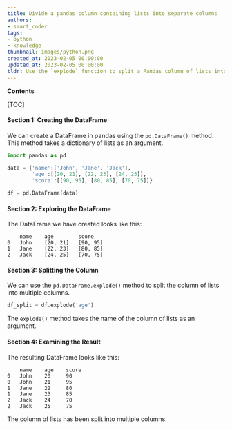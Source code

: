 ```yaml
---
title: Divide a pandas column containing lists into separate columns
authors:
- smart_coder
tags:
- python
- knowledge
thumbnail: images/python.png
created_at: 2023-02-05 00:00:00
updated_at: 2023-02-05 00:00:00
tldr: Use the `explode` function to split a Pandas column of lists into multiple columns.
---
```


**Contents**

[TOC]

#### Section 1: Creating the DataFrame

We can create a DataFrame in pandas using the `pd.DataFrame()` method. This method takes a dictionary of lists as an argument.

```python
import pandas as pd

data = {'name':['John', 'Jane', 'Jack'], 
        'age':[[20, 21], [22, 23], [24, 25]],
        'score':[[90, 95], [80, 85], [70, 75]]}

df = pd.DataFrame(data)
```

#### Section 2: Exploring the DataFrame

The DataFrame we have created looks like this:

```
    name    age        score
0   John    [20, 21]   [90, 95]
1   Jane    [22, 23]   [80, 85]
2   Jack    [24, 25]   [70, 75]
```

#### Section 3: Splitting the Column

We can use the `pd.DataFrame.explode()` method to split the column of lists into multiple columns.

```python
df_split = df.explode('age')
```

The `explode()` method takes the name of the column of lists as an argument.

#### Section 4: Examining the Result

The resulting DataFrame looks like this:

```
    name    age    score
0   John    20     90
0   John    21     95
1   Jane    22     80
1   Jane    23     85
2   Jack    24     70
2   Jack    25     75
```

The column of lists has been split into multiple columns.
